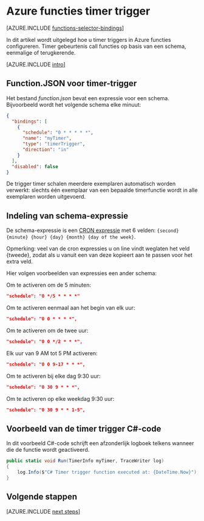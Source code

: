 <properties
    pageTitle="Azure functies timer trigger | Microsoft Azure"
    description="Begrijpen hoe timer triggers in Azure functies."
    services="functions"
    documentationCenter="na"
    authors="christopheranderson"
    manager="erikre"
    editor=""
    tags=""
    keywords="Azure functies, functies, verwerking van gebeurtenissen, dynamische compute, zonder server architecture"/>

<tags
    ms.service="functions"
    ms.devlang="multiple"
    ms.topic="reference"
    ms.tgt_pltfrm="multiple"
    ms.workload="na"
    ms.date="08/22/2016"
    ms.author="chrande; glenga"/>

# <a name="azure-functions-timer-trigger"></a>Azure functies timer trigger

[AZURE.INCLUDE [functions-selector-bindings](../../includes/functions-selector-bindings.md)]

In dit artikel wordt uitgelegd hoe u timer triggers in Azure functies configureren. Timer gebeurtenis call functies op basis van een schema, eenmalige of terugkerende.  

[AZURE.INCLUDE [intro](../../includes/functions-bindings-intro.md)] 

## <a name="functionjson-for-timer-trigger"></a>Function.JSON voor timer-trigger

Het bestand *function.json* bevat een expressie voor een schema. Bijvoorbeeld wordt het volgende schema elke minuut:

```json
{
  "bindings": [
    {
      "schedule": "0 * * * * *",
      "name": "myTimer",
      "type": "timerTrigger",
      "direction": "in"
    }
  ],
  "disabled": false
}
```

De trigger timer schalen meerdere exemplaren automatisch worden verwerkt: slechts één exemplaar van een bepaalde timerfunctie wordt in alle exemplaren worden uitgevoerd.

## <a name="format-of-schedule-expression"></a>Indeling van schema-expressie

De schema-expressie is een [CRON expressie](http://en.wikipedia.org/wiki/Cron#CRON_expression) met 6 velden: `{second} {minute} {hour} {day} {month} {day of the week}`. 

Opmerking: veel van de cron expressies u on line vindt weglaten het veld {tweede}, zodat als u vanuit een van deze kopieert aan te passen voor het extra veld. 

Hier volgen voorbeelden van expressies een ander schema:

Om te activeren om de 5 minuten:

```json
"schedule": "0 */5 * * * *"
```

Om te activeren eenmaal aan het begin van elk uur:

```json
"schedule": "0 0 * * * *",
```

Om te activeren om de twee uur:

```json
"schedule": "0 0 */2 * * *",
```

Elk uur van 9 AM tot 5 PM activeren:

```json
"schedule": "0 0 9-17 * * *",
```

Om te activeren bij elke dag 9:30 uur:

```json
"schedule": "0 30 9 * * *",
```

Om te activeren op elke weekdag 9:30 uur:

```json
"schedule": "0 30 9 * * 1-5",
```

## <a name="timer-trigger-c-code-example"></a>Voorbeeld van de timer trigger C#-code

In dit voorbeeld C#-code schrijft een afzonderlijk logboek telkens wanneer die de functie wordt geactiveerd.

```csharp
public static void Run(TimerInfo myTimer, TraceWriter log)
{
    log.Info($"C# Timer trigger function executed at: {DateTime.Now}");    
}
```

## <a name="next-steps"></a>Volgende stappen

[AZURE.INCLUDE [next steps](../../includes/functions-bindings-next-steps.md)] 
